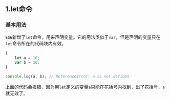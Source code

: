 ## 1.let命令

### 基本用法

`ES6`新增了`let`命令，用来声明变量。它的用法类似于`var`，但是声明的变量只在`let`命令所在的代码块内有效。

```js
{
    let a = 10;
    var b = 10;
}

console.log(a, b); // ReferenceError: a is not defined
```

上面的代码会报错，因为用`let`定义的变量`a`只能在花括号内找到，出了花括号，`a`就无效了。

